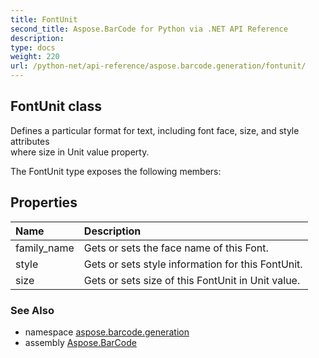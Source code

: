 ```yaml
---
title: FontUnit
second_title: Aspose.BarCode for Python via .NET API Reference
description: 
type: docs
weight: 220
url: /python-net/api-reference/aspose.barcode.generation/fontunit/
---
```


## FontUnit class

Defines a particular format for text, including font face, size, and style attributes<br/>            where size in Unit value property.

The FontUnit type exposes the following members:
## Properties
| Name | Description |
| :- | :- |
|family_name|Gets or sets the face name of this Font.|
|style|Gets or sets style information for this FontUnit.|
|size|Gets or sets size of this FontUnit in Unit value.|

### See Also

* namespace [aspose.barcode.generation](/barcode/python-net/api-reference/aspose.barcode.generation/)
* assembly [Aspose.BarCode](/barcode/python-net/api-reference/)

